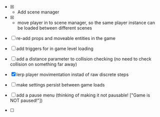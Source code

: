  - [X] - Add scene manager

 - [X] - move player in to scene manager, so the same player instance can be loaded between different scenes

 - [ ] re-add props and moveable entities in the game

 - [ ] add triggers for in game level loading

 - [ ] add a distance parameter to collision checking (no need to check collision on something far away)

 - [X] lerp player movimentation instad of raw discrete steps

 - [ ] make settings persist between game loads

 - [ ] add a pause menu (thinking of making it not pausable! ["Game is NOT paused!"])

 - [ ] 
